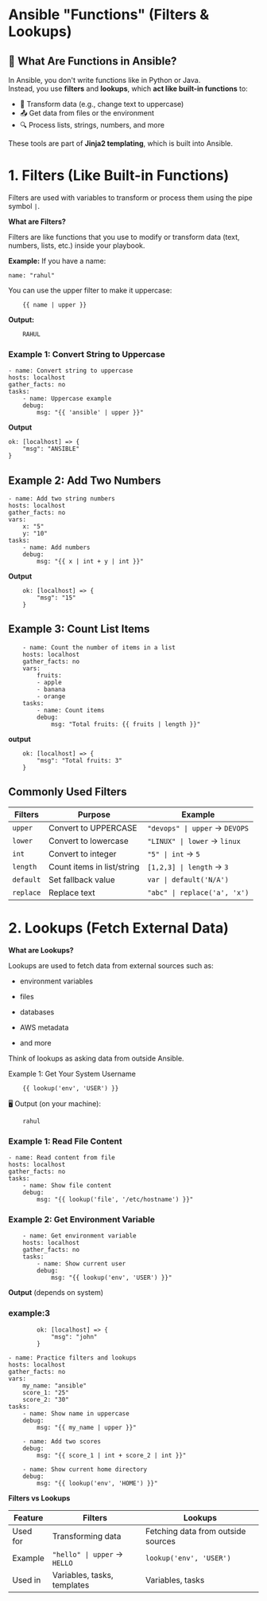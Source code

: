 # Ansible "Functions" (Filters & Lookups)


## 📘 What Are Functions in Ansible?

In Ansible, you don't write functions like in Python or Java.  
Instead, you use **filters** and **lookups**, which **act like built-in functions** to:

- 🔁 Transform data (e.g., change text to uppercase)
- 📤 Get data from files or the environment
- 🔍 Process lists, strings, numbers, and more

These tools are part of **Jinja2 templating**, which is built into Ansible.


#  1. Filters (Like Built-in Functions)

Filters are used with variables to transform or process them using the pipe symbol `|`.


**What are Filters?**

Filters are like functions that you use to modify or transform data (text, numbers, lists, etc.) inside your playbook.

**Example:**
If you have a name:

    name: "rahul"

You can use the upper filter to make it uppercase:


        {{ name | upper }}

 **Output:**


        RAHUL

### Example 1: Convert String to Uppercase


    - name: Convert string to uppercase
    hosts: localhost
    gather_facts: no
    tasks:
        - name: Uppercase example
        debug:
            msg: "{{ 'ansible' | upper }}"

**Output**

    ok: [localhost] => {
        "msg": "ANSIBLE"
    }



## Example 2: Add Two Numbers

    - name: Add two string numbers
    hosts: localhost
    gather_facts: no
    vars:
        x: "5"
        y: "10"
    tasks:
        - name: Add numbers
        debug:
            msg: "{{ x | int + y | int }}"

**Output**

        ok: [localhost] => {
            "msg": "15"
        }


## Example 3: Count List Items

        - name: Count the number of items in a list
        hosts: localhost
        gather_facts: no
        vars:
            fruits:
            - apple
            - banana
            - orange
        tasks:
            - name: Count items
            debug:
                msg: "Total fruits: {{ fruits | length }}"

**output**


        ok: [localhost] => {
            "msg": "Total fruits: 3"
        }

## Commonly Used Filters

|  Filters  |         Purpose            |          Example               |
| --------- | -------------------------- | ------------------------------ |
| `upper`   | Convert to UPPERCASE       | `"devops" \| upper` → `DEVOPS` |
| `lower`   | Convert to lowercase       | `"LINUX" \| lower` → `linux`   |
| `int`     | Convert to integer         | `"5" \| int` → `5`             |
| `length`  | Count items in list/string | `[1,2,3] \| length` → `3`      |
| `default` | Set fallback value         | `var \| default('N/A')`        |
| `replace` | Replace text               | `"abc" \| replace('a', 'x')`   |



# 2. Lookups (Fetch External Data)

**What are Lookups?**

Lookups are used to fetch data from external sources such as:

- environment variables

- files

- databases

- AWS metadata

- and more

Think of lookups as asking data from outside Ansible.

 Example 1: Get Your System Username

        {{ lookup('env', 'USER') }}

🖥 Output (on your machine):

        rahul


### Example 1: Read File Content

    - name: Read content from file
    hosts: localhost
    gather_facts: no
    tasks:
        - name: Show file content
        debug:
            msg: "{{ lookup('file', '/etc/hostname') }}"

### Example 2: Get Environment Variable

        - name: Get environment variable
        hosts: localhost
        gather_facts: no
        tasks:
            - name: Show current user
            debug:
                msg: "{{ lookup('env', 'USER') }}"


**Output** (depends on system)


### example:3

            ok: [localhost] => {
                "msg": "john"
            }

    - name: Practice filters and lookups
    hosts: localhost
    gather_facts: no
    vars:
        my_name: "ansible"
        score_1: "25"
        score_2: "30"
    tasks:
        - name: Show name in uppercase
        debug:
            msg: "{{ my_name | upper }}"

        - name: Add two scores
        debug:
            msg: "{{ score_1 | int + score_2 | int }}"

        - name: Show current home directory
        debug:
            msg: "{{ lookup('env', 'HOME') }}"


**Filters vs Lookups**

| Feature      |        Filters               |            Lookups                 |
| ----------- | ---------------------------- | ---------------------------------- |
|  Used for | Transforming data            | Fetching data from outside sources |
|  Example  | `"hello" \| upper` → `HELLO` | `lookup('env', 'USER')`            |
|  Used in  | Variables, tasks, templates  | Variables, tasks                   |
